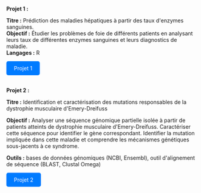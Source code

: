 **Projet 1 :** <br>

**Titre :** Prédiction des maladies hépatiques à partir des taux d'enzymes sanguines.<br>
**Objectif :** Étudier les problèmes de foie de différents patients en analysant leurs taux de différentes enzymes sanguines et leurs diagnostics de maladie.<br>
**Langages :** R<br>

<a href = "https://github.com/Perrinewtr/Portfolio/blob/main/rapport_foie.pdf" style="display: inline-block; padding: 10px 20px; background-color: #007BFF; color: white; text-decoration: none; border-radius: 5px;">
  Projet 1
</a>
<br><br>

**Projet 2 :** <br>

**Titre :** Identification et caractérisation des mutations responsables de la dystrophie musculaire d'Emery-Dreifuss

**Objectif :** Analyser une séquence génomique partielle isolée à partir de patients atteints de dystrophie musculaire d'Emery-Dreifuss. Caractériser cette séquence pour identifier le gène correspondant. Identifier la mutation impliquée dans cette maladie et comprendre les mécanismes génétiques sous-jacents à ce syndrome.

**Outils :** bases de données génomiques (NCBI, Ensembl), outil d'alignement de séquence (BLAST, Clustal Omega) 

<a href = "https://github.com/Perrinewtr/Portfolio/blob/main/PROJET%20AI%20BOURGEOIS%20WARTER%20HAKOBJANYAN.pdf"  style="display: inline-block; padding: 10px 20px; background-color: #007BFF; color: white; text-decoration: none; border-radius: 5px;">
  Projet 2
</a>

